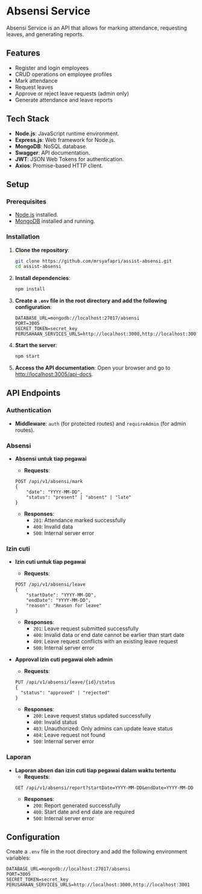 # Absensi Service

Absensi Service is an API that allows for marking attendance, requesting leaves, and generating reports.

## Features

- Register and login employees
- CRUD operations on employee profiles
- Mark attendance
- Request leaves
- Approve or reject leave requests (admin only)
- Generate attendance and leave reports

## Tech Stack

- **Node.js**: JavaScript runtime environment.
- **Express.js**: Web framework for Node.js.
- **MongoDB**: NoSQL database.
- **Swagger**: API documentation.
- **JWT**: JSON Web Tokens for authentication.
- **Axios**: Promise-based HTTP client.

## Setup

### Prerequisites

- [Node.js](https://nodejs.org/en/) installed.
- [MongoDB](https://www.mongodb.com/try/download/community) installed and running.

### Installation

1. **Clone the repository**:

   ```sh
   git clone https://github.com/mrsyafapri/assist-absensi.git
   cd assist-absensi
   ```

2. **Install dependencies**:

   ```sh
   npm install
   ```

3. **Create a `.env` file in the root directory and add the following configuration**:

   ```env
   DATABASE_URL=mongodb://localhost:27017/absensi
   PORT=3005
   SECRET_TOKEN=secret_key
   PERUSAHAAN_SERVICES_URLS=http://localhost:3000,http://localhost:3001
   ```

4. **Start the server**:

   ```sh
   npm start
   ```

5. **Access the API documentation**:
   Open your browser and go to [http://localhost:3005/api-docs](http://localhost:3005/api-docs).

## API Endpoints

### Authentication

- **Middleware**: `auth` (for protected routes) and `requireAdmin` (for admin routes).

### Absensi

- **Absensi untuk tiap pegawai**

  - **Requests**:

  ```
  POST /api/v1/absensi/mark
  {
      "date": "YYYY-MM-DD",
      "status": "present" | "absent" | "late"
  }
  ```

  - **Responses**:
    - `201`: Attendance marked successfully
    - `400`: Invalid data
    - `500`: Internal server error

### Izin cuti

- **Izin cuti untuk tiap pegawai**

  - **Requests**:

  ```
  POST /api/v1/absensi/leave
  {
      "startDate": "YYYY-MM-DD",
      "endDate": "YYYY-MM-DD",
      "reason": "Reason for leave"
  }
  ```

  - **Responses**:
    - `201`: Leave request submitted successfully
    - `400`: Invalid data or end date cannot be earlier than start date
    - `409`: Leave request conflicts with an existing leave request
    - `500`: Internal server error

- **Approval izin cuti pegawai oleh admin**
  - **Requests**:
  ```
  PUT /api/v1/absensi/leave/{id}/status
  {
    "status": "approved" | "rejected"
  }
  ```
  - **Responses**:
    - `200`: Leave request status updated successfully
    - `400`: Invalid status
    - `403`: Unauthorized: Only admins can update leave status
    - `404`: Leave request not found
    - `500`: Internal server error

### Laporan

- **Laporan absen dan izin cuti tiap pegawai dalam waktu tertentu**
  - **Requests**:
  ```
  GET /api/v1/absensi/report?startDate=YYYY-MM-DD&endDate=YYYY-MM-DD
  ```
  - **Responses**:
    - `200`: Report generated successfully
    - `400`: Start date and end date are required
    - `500`: Internal server error

## Configuration

Create a `.env` file in the root directory and add the following environment variables:

```env
DATABASE_URL=mongodb://localhost:27017/absensi
PORT=3005
SECRET_TOKEN=secret_key
PERUSAHAAN_SERVICES_URLS=http://localhost:3000,http://localhost:3001
```
